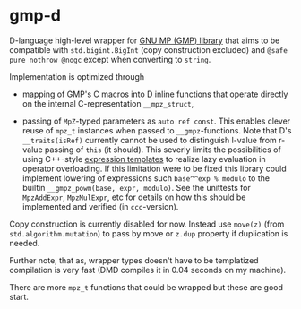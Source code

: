 # gmp-d

D-language high-level wrapper for [GNU MP (GMP) library](https://gmplib.org/)
that aims to be compatible with `std.bigint.BigInt` (copy construction excluded)
and `@safe pure nothrow @nogc` except when converting to `string`.

Implementation is optimized through

- mapping of GMP's C macros into D inline functions that operate directly on the
  internal C-representation `__mpz_struct`,

- passing of `MpZ`-typed parameters as `auto ref const`. This enables clever
  reuse of `mpz_t` instances when passed to `__gmpz`-functions. Note that D's
  `__traits(isRef)` currently cannot be used to distinguish l-value from r-value
  passing of `this` (it should). This severly limits the possibilities of using
  C++-style
  [expression templates](https://en.wikipedia.org/wiki/Expression_templates) to
  realize lazy evaluation in operator overloading. If this limitation were to be
  fixed this library could implement lowering of expressions such `base^^exp %
  modulo` to the builtin `__gmpz_powm(base, expr, modulo)`. See the unittests
  for `MpzAddExpr`, `MpzMulExpr`, etc for details on how this should be
  implemented and verified (in `ccc`-version).

Copy construction is currently disabled for now. Instead use `move(z)` (from
`std.algorithm.mutation`) to pass by move or `z.dup` property if duplication is
needed.

Further note, that as, wrapper types doesn't have to be templatized compilation is
very fast (DMD compiles it in 0.04 seconds on my machine).

There are more `mpz_t` functions that could be wrapped but these are good start.
